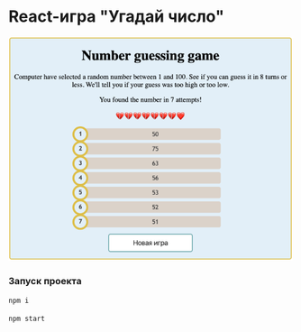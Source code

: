 # React-игра "Угадай число"

![game-scr](static/number-guessing-game.png)

### Запуск проекта

```
npm i

npm start
```
